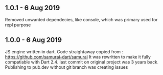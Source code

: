 ## 1.0.1 - 6 Aug 2019
Removed unwanted dependecies, like console, which was primary used for repl purpose

## 1.0.0 - 6 Aug 2019
JS engine written in dart.
Code straightaway copied from : https://github.com/samurai-dart/samurai
It was rewritten to make it fully compatiable with Dart 2.4. last commit on original project was 3 years back.
Publishing to pub.dev without git branch was creating issues